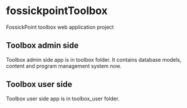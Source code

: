 # fossickpointToolbox
FossickPoint toolbox web application project

## Toolbox admin side
Toolbox admin side app is in toolbox folder. It contains database models, content and program management system now.

## Toolbox user side
Toolbox user side app is in toolbox_user folder.
